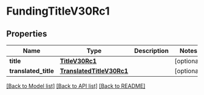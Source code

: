 # FundingTitleV30Rc1

## Properties
Name | Type | Description | Notes
------------ | ------------- | ------------- | -------------
**title** | [**TitleV30Rc1**](TitleV30Rc1.md) |  | [optional] 
**translated_title** | [**TranslatedTitleV30Rc1**](TranslatedTitleV30Rc1.md) |  | [optional] 

[[Back to Model list]](../README.md#documentation-for-models) [[Back to API list]](../README.md#documentation-for-api-endpoints) [[Back to README]](../README.md)

